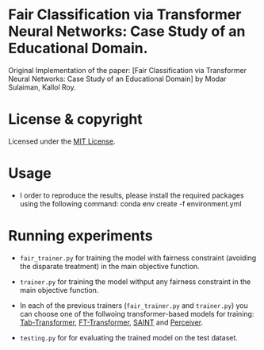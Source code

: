 # Fair Classification via Transformer Neural Networks: Case Study of an Educational Domain.


Original Implementation of the paper: [Fair Classification via Transformer Neural Networks: Case Study of an Educational Domain] by Modar Sulaiman, Kallol Roy.



# License & copyright
Licensed under the [MIT License](License).


# Usage
* I order to reproduce the results, please install the required packages using the following command: 
                               conda env create -f environment.yml

# Running experiments

* `fair_trainer.py` for training the model with fairness constraint (avoiding the disparate treatment) in the main objective function.

* `trainer.py` for training the model withput any fairness constraint in the main objective function.

*  In each of the previous trainers (`fair_trainer.py` and `trainer.py`) you can choose one of the follwoing transformer-based models for training: [Tab-Transformer](https://arxiv.org/abs/2012.06678), [FT-Transformer](https://arxiv.org/pdf/2106.11959.pdf), [SAINT](https://arxiv.org/abs/2106.01342) and [Perceiver](https://arxiv.org/abs/2103.03206).

* `testing.py` for for evaluating the trained model on the test dataset.

